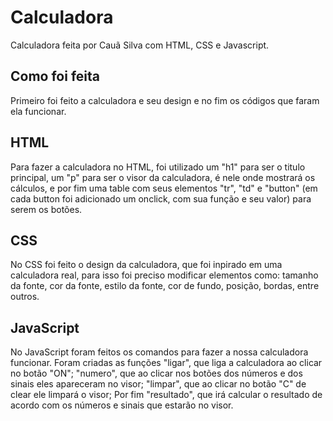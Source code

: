 # Calculadora
Calculadora feita por Cauã Silva com HTML, CSS e Javascript.

## Como foi feita
<p>Primeiro foi feito a calculadora e seu design e no fim os códigos que faram ela funcionar.</p>

## HTML
<p>Para fazer a calculadora no HTML, foi utilizado um "h1" para ser o titulo principal, um "p" para ser o visor da calculadora, é nele onde mostrará os cálculos, e por fim uma table com seus elementos "tr", "td" e "button" (em cada button foi adicionado um onclick, com sua função e seu valor) para serem os botões.</p>

## CSS
<p>No CSS foi feito o design da calculadora, que foi inpirado em uma calculadora real, para isso foi preciso modificar elementos como: tamanho da fonte, cor da fonte, estilo da fonte, cor de fundo, posição, bordas, entre outros.</p>

## JavaScript
<p>No JavaScript foram feitos os comandos para fazer a nossa calculadora funcionar. Foram criadas as funções "ligar", que liga a calculadora ao clicar no botão "ON"; "numero", que ao clicar nos botões dos números e dos sinais eles apareceram no visor; "limpar", que ao clicar no botão "C" de clear ele limpará o visor; Por fim "resultado", que irá calcular o resultado de acordo com os números e sinais que estarão no visor.</p>